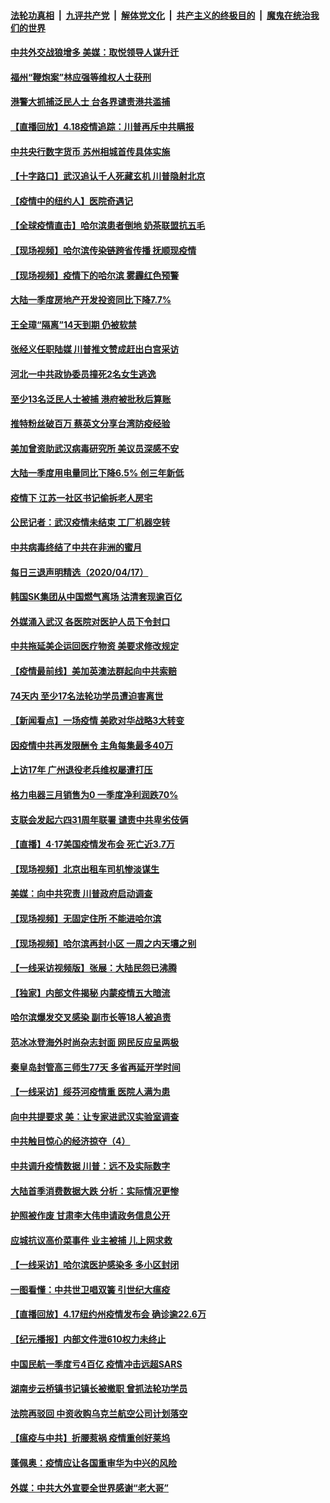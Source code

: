 ####  [法轮功真相](../../../../basic/blob/master/README.md?t=04190101) &nbsp;|&nbsp; [九评共产党](../../../../9ping.md/blob/master/README.md?t=04190101) &nbsp;|&nbsp; [解体党文化](../../../../jtdwh.md/blob/master/README.md?t=04190101)  &nbsp;|&nbsp; [共产主义的终极目的](../../../../gczydzjmd.md/blob/master/README.md?t=04190101) &nbsp;|&nbsp; [魔鬼在统治我们的世界](../../../../mgztzwmdsj.md/blob/master/README.md?t=04190101) 

#### [中共外交战狼增多 美媒：取悦领导人谋升迁](../pages/nsc413/n12041794.md?t=04190101) 

#### [福州“鞭炮案”林应强等维权人士获刑](../pages/nsc413/n12041926.md?t=04190101) 

#### [港警大抓捕泛民人士 台各界谴责港共滥捕](../pages/nsc413/n12041296.md?t=04190101) 

#### [【直播回放】4.18疫情追踪：川普再斥中共瞒报](../pages/nsc413/n12041593.md?t=04190101) 

#### [中共央行数字货币 苏州相城首传具体实施](../pages/nsc413/n12041471.md?t=04190101) 

#### [【十字路口】武汉追认千人死藏玄机 川普隐射北京](../pages/nsc413/n12040802.md?t=04190101) 

#### [【疫情中的纽约人】医院奇遇记](../pages/nsc413/n12041036.md?t=04190101) 

#### [【全球疫情直击】哈尔滨患者倒地 奶茶联盟抗五毛](../pages/nsc413/n12041547.md?t=04190101) 

#### [【现场视频】哈尔滨传染链跨省传播 抚顺现疫情](../pages/nsc413/n12041573.md?t=04190101) 

#### [【现场视频】疫情下的哈尔滨 雾霾红色预警](../pages/nsc413/n12041575.md?t=04190101) 

#### [大陆一季度房地产开发投资同比下降7.7%](../pages/nsc413/n12041151.md?t=04190101) 

#### [王全璋“隔离”14天到期 仍被软禁](../pages/nsc413/n12041454.md?t=04190101) 

#### [张经义任职陆媒 川普推文赞成赶出白宫采访](../pages/nsc413/n12041201.md?t=04190101) 

#### [河北一中共政协委员撞死2名女生逃逸](../pages/nsc413/n12041348.md?t=04190101) 

#### [至少13名泛民人士被捕 港府被批秋后算账](../pages/nsc413/n12041068.md?t=04190101) 

#### [推特粉丝破百万 蔡英文分享台湾防疫经验](../pages/nsc413/n12040816.md?t=04190101) 

#### [美加曾资助武汉病毒研究所 美议员深感不安](../pages/nsc413/n12040202.md?t=04190101) 

#### [大陆一季度用电量同比下降6.5% 创三年新低](../pages/nsc413/n12040688.md?t=04190101) 


#### [疫情下 江苏一社区书记偷拆老人房宅](../pages/nsc413/n12040934.md?t=04190101) 

#### [公民记者：武汉疫情未结束 工厂机器空转](../pages/nsc413/n12040765.md?t=04190101) 

#### [中共病毒终结了中共在非洲的蜜月](../pages/nsc413/n12040709.md?t=04190101) 

#### [每日三退声明精选（2020/04/17）](../pages/nsc413/n12040827.md?t=04190101) 

#### [韩国SK集团从中国燃气离场 沽清套现逾百亿](../pages/nsc413/n12040325.md?t=04190101) 

#### [外媒涌入武汉 各医院对医护人员下令封口](../pages/nsc413/n12040238.md?t=04190101) 

#### [中共拖延美企运回医疗物资 美要求修改规定](../pages/nsc413/n12040232.md?t=04190101) 

#### [【疫情最前线】美加英澳法群起向中共索赔](../pages/nsc413/n12040318.md?t=04190101) 

#### [74天内 至少17名法轮功学员遭迫害离世](../pages/nsc413/n12039532.md?t=04190101) 

#### [【新闻看点】一场疫情 美欧对华战略3大转变](../pages/nsc413/n12039730.md?t=04190101) 

#### [因疫情中共再发限酬令 主角每集最多40万](../pages/nsc413/n12040402.md?t=04190101) 

#### [上访17年 广州退役老兵维权屡遭打压](../pages/nsc413/n12038091.md?t=04190101) 

#### [格力电器三月销售为0 一季度净利润跌70%](../pages/nsc413/n12040347.md?t=04190101) 

#### [支联会发起六四31周年联署 谴责中共卑劣伎俩](../pages/nsc413/n12040279.md?t=04190101) 

#### [【直播】4·17美国疫情发布会 死亡近3.7万](../pages/nsc413/n12040289.md?t=04190101) 

#### [【现场视频】北京出租车司机惨淡谋生](../pages/nsc413/n12040272.md?t=04190101) 

#### [美媒：向中共究责 川普政府启动调查](../pages/nsc413/n12040292.md?t=04190101) 

#### [【现场视频】无固定住所 不能进哈尔滨](../pages/nsc413/n12040271.md?t=04190101) 

#### [【现场视频】哈尔滨再封小区 一周之内天壤之别](../pages/nsc413/n12040270.md?t=04190101) 

#### [【一线采访视频版】张展：大陆民怨已沸腾](../pages/nsc413/n12040068.md?t=04190101) 

#### [【独家】内部文件揭秘 内蒙疫情五大暗流](../pages/nsc413/n12037996.md?t=04190101) 

#### [哈尔滨爆发交叉感染 副市长等18人被追责](../pages/nsc413/n12039856.md?t=04190101) 

#### [范冰冰登海外时尚杂志封面 网民反应呈两极​](../pages/nsc413/n12039902.md?t=04190101) 

#### [秦皇岛封管高三师生77天 多省再延开学时间](../pages/nsc413/n12040105.md?t=04190101) 

#### [【一线采访】绥芬河疫情重 医院人满为患](../pages/nsc413/n12039896.md?t=04190101) 

#### [向中共提要求 美：让专家进武汉实验室调查](../pages/nsc413/n12039727.md?t=04190101) 

#### [中共触目惊心的经济掠夺（4）](../pages/nsc413/n11995732.md?t=04190101) 

#### [中共调升疫情数据 川普：远不及实际数字](../pages/nsc413/n12040115.md?t=04190101) 

#### [大陆首季消费数据大跌 分析：实际情况更惨](../pages/nsc413/n12039790.md?t=04190101) 

#### [护照被作废 甘肃李大伟申请政务信息公开](../pages/nsc413/n12039978.md?t=04190101) 

#### [应城抗议高价菜事件 业主被捕 儿上网求救](../pages/nsc413/n12039900.md?t=04190101) 

#### [【一线采访】哈尔滨医护感染多 多小区封闭](../pages/nsc413/n12039698.md?t=04190101) 

#### [一图看懂：中共世卫唱双簧 引世纪大瘟疫](../pages/nsc413/n12039812.md?t=04190101) 

#### [【直播回放】4.17纽约州疫情发布会 确诊逾22.6万](../pages/nsc413/n12039669.md?t=04190101) 

#### [【纪元播报】内部文件泄610权力未终止](../pages/nsc413/n12039751.md?t=04190101) 

#### [中国民航一季度亏4百亿 疫情冲击远超SARS](../pages/nsc413/n12039604.md?t=04190101) 

#### [湖南步云桥镇书记镇长被撤职 曾抓法轮功学员](../pages/nsc413/n12033090.md?t=04190101) 

#### [法院再驳回 中资收购乌克兰航空公司计划落空](../pages/nsc413/n12039731.md?t=04190101) 

#### [【瘟疫与中共】折腰惹祸 疫情重创好莱坞](../pages/nsc413/n12039732.md?t=04190101) 

#### [蓬佩奥：疫情应让各国重审华为中兴的风险](../pages/nsc413/n12039689.md?t=04190101) 

#### [外媒：中共大外宣要全世界感谢“老大哥”](../pages/nsc413/n12039108.md?t=04190101) 

